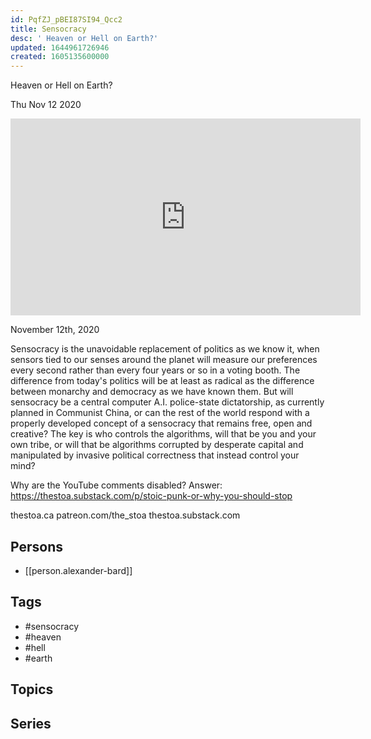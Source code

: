 ```yaml
---
id: PqfZJ_pBEI87SI94_Qcc2
title: Sensocracy
desc: ' Heaven or Hell on Earth?'
updated: 1644961726946
created: 1605135600000
---
```



 Heaven or Hell on Earth?

Thu Nov 12 2020

<iframe width="560" height="315" src="https://www.youtube.com/embed/ELpiaUfC5Ss" title="Sensocracy: Heaven or Hell on Earth? w/ Alexander Bard" frameborder="0" allow="accelerometer; autoplay; clipboard-write; encrypted-media; gyroscope; picture-in-picture" allowfullscreen ></iframe>

November 12th, 2020

Sensocracy is the unavoidable replacement of politics as we know it, when sensors tied to our senses around the planet will measure our preferences every second rather than every four years or so in a voting booth. The difference from today's politics will be at least as radical as the difference between monarchy and democracy as we have known them. But will sensocracy be a central computer A.I. police-state dictatorship, as currently planned in Communist China, or can the rest of the world respond with a properly developed concept of a sensocracy that remains free, open and creative? The key is who controls the algorithms, will that be you and your own tribe, or will that be algorithms corrupted by desperate capital and manipulated by invasive political correctness that instead control your mind?

Why are the YouTube comments disabled? Answer: https://thestoa.substack.com/p/stoic-punk-or-why-you-should-stop

thestoa.ca
patreon.com/the_stoa
thestoa.substack.com

## Persons

- [[person.alexander-bard]]

## Tags

- #sensocracy
- #heaven
- #hell
- #earth

## Topics



## Series



